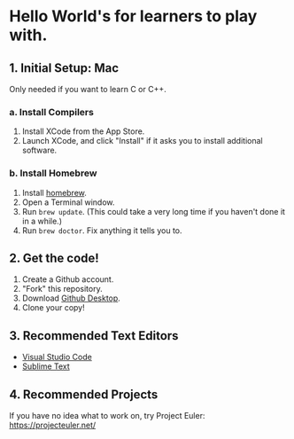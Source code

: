 # Hello World's for learners to play with.

## 1. Initial Setup: Mac

Only needed if you want to learn C or C++.

### a. Install Compilers

1. Install XCode from the App Store.
2. Launch XCode, and click "Install" if it asks you to install additional software.

### b. Install Homebrew

1. Install [homebrew](https://brew.sh/).
2. Open a Terminal window.
3. Run `brew update`. (This could take a very long time if you haven't done it in a while.)
4. Run `brew doctor`. Fix anything it tells you to.

## 2. Get the code!

1. Create a Github account.
2. "Fork" this repository.
3. Download [Github Desktop](https://desktop.github.com/).
4. Clone your copy!

## 3. Recommended Text Editors

* [Visual Studio Code](https://code.visualstudio.com/)
* [Sublime Text](https://www.sublimetext.com/)

## 4. Recommended Projects

If you have no idea what to work on, try Project Euler: https://projecteuler.net/
